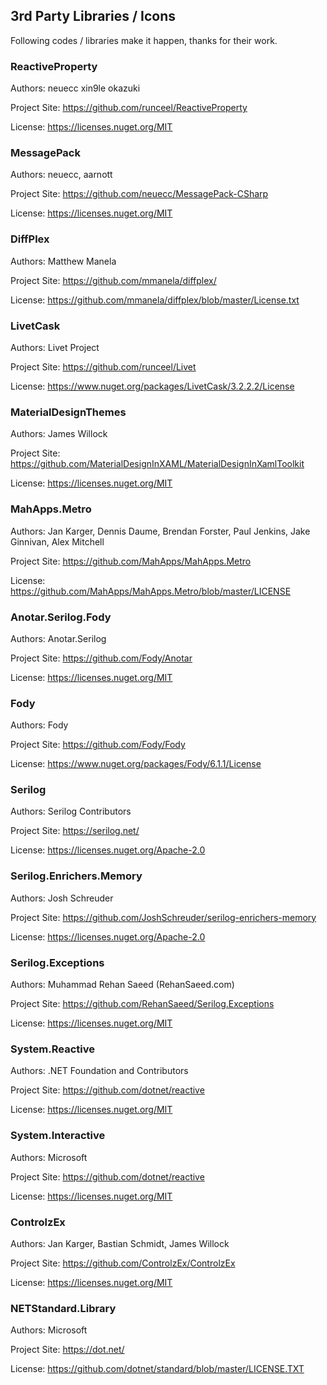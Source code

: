 ﻿## 3rd Party Libraries / Icons

Following codes / libraries make it happen, thanks for their work.

### ReactiveProperty

Authors: neuecc xin9le okazuki

Project Site: https://github.com/runceel/ReactiveProperty

License: https://licenses.nuget.org/MIT

### MessagePack

Authors: neuecc, aarnott

Project Site: https://github.com/neuecc/MessagePack-CSharp

License: https://licenses.nuget.org/MIT

### DiffPlex

Authors: Matthew Manela

Project Site: https://github.com/mmanela/diffplex/

License: https://github.com/mmanela/diffplex/blob/master/License.txt

### LivetCask

Authors: Livet Project

Project Site: https://github.com/runceel/Livet

License: https://www.nuget.org/packages/LivetCask/3.2.2.2/License

### MaterialDesignThemes

Authors: James Willock

Project Site: https://github.com/MaterialDesignInXAML/MaterialDesignInXamlToolkit

License: https://licenses.nuget.org/MIT

### MahApps.Metro

Authors: Jan Karger, Dennis Daume, Brendan Forster, Paul Jenkins, Jake Ginnivan, Alex Mitchell

Project Site: https://github.com/MahApps/MahApps.Metro

License: https://github.com/MahApps/MahApps.Metro/blob/master/LICENSE

### Anotar.Serilog.Fody

Authors: Anotar.Serilog

Project Site: https://github.com/Fody/Anotar

License: https://licenses.nuget.org/MIT

### Fody

Authors: Fody

Project Site: https://github.com/Fody/Fody

License: https://www.nuget.org/packages/Fody/6.1.1/License

### Serilog                    

Authors: Serilog Contributors

Project Site: https://serilog.net/

License: https://licenses.nuget.org/Apache-2.0

### Serilog.Enrichers.Memory

Authors: Josh Schreuder

Project Site: https://github.com/JoshSchreuder/serilog-enrichers-memory

License: https://licenses.nuget.org/Apache-2.0

### Serilog.Exceptions

Authors: Muhammad Rehan Saeed (RehanSaeed.com)

Project Site: https://github.com/RehanSaeed/Serilog.Exceptions

License: https://licenses.nuget.org/MIT

### System.Reactive

Authors: .NET Foundation and Contributors

Project Site: https://github.com/dotnet/reactive

License: https://licenses.nuget.org/MIT

### System.Interactive

Authors: Microsoft

Project Site: https://github.com/dotnet/reactive

License: https://licenses.nuget.org/MIT

### ControlzEx

Authors: Jan Karger, Bastian Schmidt, James Willock

Project Site: https://github.com/ControlzEx/ControlzEx

License: https://licenses.nuget.org/MIT

### NETStandard.Library

Authors: Microsoft

Project Site: https://dot.net/

License: https://github.com/dotnet/standard/blob/master/LICENSE.TXT

